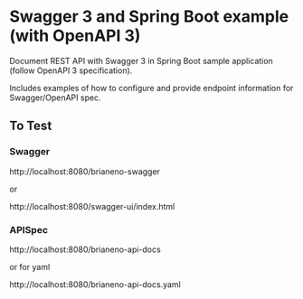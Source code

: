 # Swagger 3 and Spring Boot example (with OpenAPI 3)

Document REST API with Swagger 3 in Spring Boot sample application (follow OpenAPI 3 specification). 

Includes examples of how to configure and provide endpoint information for Swagger/OpenAPI spec.

## To Test

### Swagger

http://localhost:8080/brianeno-swagger

or

http://localhost:8080/swagger-ui/index.html

### APISpec

http://localhost:8080/brianeno-api-docs

or for yaml

http://localhost:8080/brianeno-api-docs.yaml
